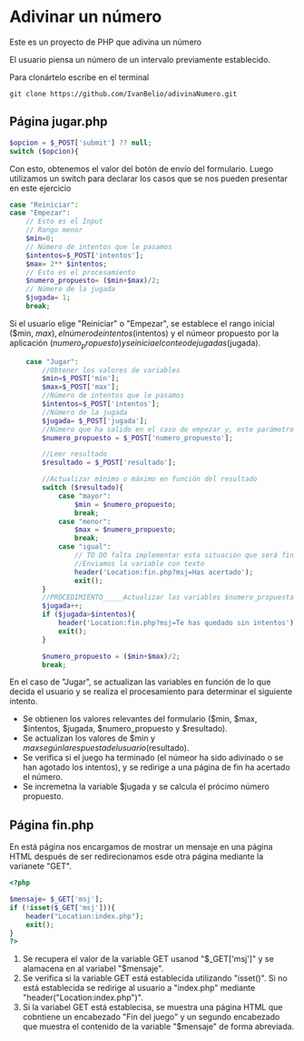 # Adivinar un número
Este es un proyecto de PHP que adivina un número

El usuario piensa un número de un intervalo previamente establecido.

Para clonártelo escribe en el terminal
```shell
git clone https://github.com/IvanBelio/adivinaNumero.git
```
## Página jugar.php
```php
$opcion = $_POST['submit'] ?? null;
switch ($opcion){
```
Con esto, obtenemos el valor del botón de envío del formulario.
Luego utilizamos un switch para declarar los casos que se nos pueden presentar en este ejercicio
```php
case "Reiniciar":
case "Empezar":
    // Esto es el Input
    // Rango menor
    $min=0;
    // Número de intentos que le pasamos
    $intentos=$_POST['intentos'];
    $max= 2** $intentos;
    // Esto es el procesamiento
    $numero_propuesto= ($min+$max)/2;
    // Número de la jugada
    $jugada= 1;
    break;
```
Si el usuario elige "Reiniciar" o "Empezar", se establece el rango inicial ($min, $max), el número de intentos ($intentos) y el númeor propuesto por la aplicación ($numero_propuesto) y se inicia el conteo de jugadas ($jugada).
```php
    case "Jugar":
        //Obtener los valores de variables
        $min=$_POST['min'];
        $max=$_POST['max'];
        //Número de intentos que le pasamos
        $intentos=$_POST['intentos'];
        //Número de la jugada
        $jugada= $_POST['jugada'];
        //Número que ha salido en el caso de empezar y, este parámetro lo tenemos guardado en un input tipo hidden
        $numero_propuesto = $_POST['numero_propuesto'];

        //Leer resultado
        $resultado = $_POST['resultado'];

        //Actualizar mínimo o máximo en función del resultado
        switch ($resultado){
            case "mayor":
                $min = $numero_propuesto;
                break;
            case "menor":
                $max = $numero_propuesto;
                break;
            case "igual":
                // TO DO falta implementar esta situación que será fin de juego
                //Enviamos la variable con texto
                header('Location:fin.php?msj=Has acertado');
                exit();
        }
        //PROCEDIMIENTO_____Actualizar las variables $numero_propuesta $jugada
        $jugada++;
        if ($jugada>$intentos){
            header('Location:fin.php?msj=Te has quedado sin intentos');
            exit();
        }

        $numero_propuesto = ($min+$max)/2;
        break;
```
En el caso de "Jugar", se actualizan las variables en función de lo que decida el usuario y se realiza el procesamiento  para determinar el siguiente intento.
- Se obtienen los valores relevantes del formulario ($min, $max, $intentos, $jugada, $numero_propuesto y $resultado).
- Se actualizan los valores de $min y $max según la respuesta del usuario ($resultado).
- Se verifica si el juego ha terminado (el númeor ha sido adivinado o se han agotado los intentos), y se redirige a una página de fin ha acertado el número.
- Se incremetna la variable $jugada y se calcula el prócimo número propuesto.

## Página fin.php
En está página nos encargamos de mostrar un mensaje en una página HTML después de ser redirecionamos esde otra página mediante la varianete "GET".
```php
<?php

$mensaje= $_GET['msj'];
if (!isset($_GET['msj'])){
    header("Location:index.php");
    exit();
}
?>
```
1. Se recupera el valor de la variable GET usanod "$_GET['msj']" y se alamacena en al variabel "$mensaje".
2. Se verifica si la variable GET está establecida utilizando "isset()". Si no está establecida se redirige al usuario a "index.php" mediante "header("Location:index.php")".
3. Si la variabel GET está establecisa, se muestra una página HTML que cobntiene un encabezado "Fin del juego" y un segundo encabezado que muestra el contenido de la variable "$mensaje" de forma abreviada.
